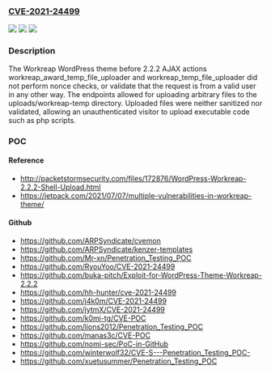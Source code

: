 ### [CVE-2021-24499](https://cve.mitre.org/cgi-bin/cvename.cgi?name=CVE-2021-24499)
![](https://img.shields.io/static/v1?label=Product&message=Workreap&color=blue)
![](https://img.shields.io/static/v1?label=Version&message=2.2.2%3C%202.2.2%20&color=brighgreen)
![](https://img.shields.io/static/v1?label=Vulnerability&message=CWE-434%20Unrestricted%20Upload%20of%20File%20with%20Dangerous%20Type&color=brighgreen)

### Description

The Workreap WordPress theme before 2.2.2 AJAX actions workreap_award_temp_file_uploader and workreap_temp_file_uploader did not perform nonce checks, or validate that the request is from a valid user in any other way. The endpoints allowed for uploading arbitrary files to the uploads/workreap-temp directory. Uploaded files were neither sanitized nor validated, allowing an unauthenticated visitor to upload executable code such as php scripts.

### POC

#### Reference
- http://packetstormsecurity.com/files/172876/WordPress-Workreap-2.2.2-Shell-Upload.html
- https://jetpack.com/2021/07/07/multiple-vulnerabilities-in-workreap-theme/

#### Github
- https://github.com/ARPSyndicate/cvemon
- https://github.com/ARPSyndicate/kenzer-templates
- https://github.com/Mr-xn/Penetration_Testing_POC
- https://github.com/RyouYoo/CVE-2021-24499
- https://github.com/buka-pitch/Exploit-for-WordPress-Theme-Workreap-2.2.2
- https://github.com/hh-hunter/cve-2021-24499
- https://github.com/j4k0m/CVE-2021-24499
- https://github.com/jytmX/CVE-2021-24499
- https://github.com/k0mi-tg/CVE-POC
- https://github.com/lions2012/Penetration_Testing_POC
- https://github.com/manas3c/CVE-POC
- https://github.com/nomi-sec/PoC-in-GitHub
- https://github.com/winterwolf32/CVE-S---Penetration_Testing_POC-
- https://github.com/xuetusummer/Penetration_Testing_POC

